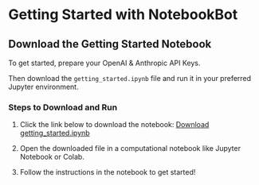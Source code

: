 # Getting Started with NotebookBot

## Download the Getting Started Notebook

To get started, prepare your OpenAI & Anthropic API Keys.

Then download the `getting_started.ipynb` file and run it in your preferred Jupyter environment.

### Steps to Download and Run

1. Click the link below to download the notebook:
   [Download getting_started.ipynb](https://raw.githubusercontent.com/FractalHabits/notebookbot/main/getting_started.ipynb)

2. Open the downloaded file in a computational notebook like Jupyter Notebook or Colab.

3. Follow the instructions in the notebook to get started!

